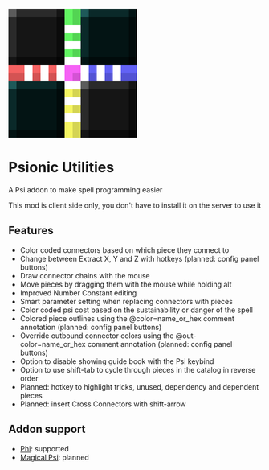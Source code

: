 ![Psionic Utilities logo](src/main/resources/logo.png)
# Psionic Utilities
A Psi addon to make spell programming easier

This mod is client side only, you don't have to install it on the server to use it

## Features
- Color coded connectors based on which piece they connect to
- Change between Extract X, Y and Z with hotkeys (planned: config panel buttons)
- Draw connector chains with the mouse
- Move pieces by dragging them with the mouse while holding alt
- Improved Number Constant editing
- Smart parameter setting when replacing connectors with pieces
- Color coded psi cost based on the sustainability or danger of the spell
- Colored piece outlines using the @color=name_or_hex comment annotation (planned: config panel buttons)
- Override outbound connector colors using the @out-color=name_or_hex comment annotation (planned: config panel buttons)
- Option to disable showing guide book with the Psi keybind
- Option to use shift-tab to cycle through pieces in the catalog in reverse order
- Planned: hotkey to highlight tricks, unused, dependency and dependent pieces
- Planned: insert Cross Connectors with shift-arrow

## Addon support
- [Phi](https://www.curseforge.com/minecraft/mc-mods/phi): supported
- [Magical Psi](https://www.curseforge.com/minecraft/mc-mods/magical-psi-redux): planned
